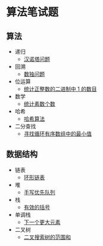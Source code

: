 # 算法笔试题

## 算法

- 递归
  - [汉诺塔问题](hanota/hanota.md)
- 回溯
  - [数独问题](sudoku/sudoku.md)
- 位运算
  - [统计正整数的二进制中 1 的数目](number_of_1_bits/number_of_1_bits.md)
- 数学
  - [统计素数个数](prime/prime.md)
- 哈希
  - [哈希算法](hash/hash.md)
- 二分查找
  - [寻找循环有序数组中的最小值](binary_search/find_min.md)

## 数据结构

- 链表
  - [环形链表](linked_list/linked_list.md)
- 堆
  - [手写优先队列](heap/heap.md)
- 栈
  - [有效的括号](stack/stack.md)
- 单调栈
  - [下一个更大元素](priority_stack/next_greater_element.md)
- 二叉树
  - [二叉搜索树的范围和](binary_tree/range_sum_bst.md)